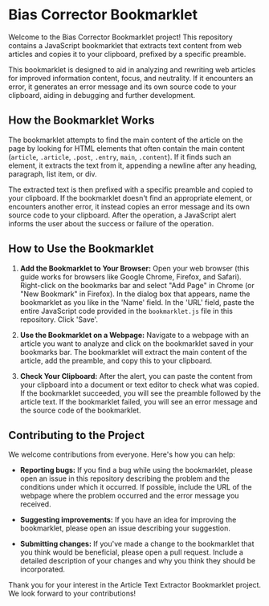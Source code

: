 # Bias Corrector Bookmarklet

Welcome to the Bias Corrector Bookmarklet project! This repository contains a JavaScript bookmarklet that extracts text content from web articles and copies it to your clipboard, prefixed by a specific preamble. 

This bookmarklet is designed to aid in analyzing and rewriting web articles for improved information content, focus, and neutrality. If it encounters an error, it generates an error message and its own source code to your clipboard, aiding in debugging and further development.

## How the Bookmarklet Works

The bookmarklet attempts to find the main content of the article on the page by looking for HTML elements that often contain the main content (`article`, `.article`, `.post`, `.entry`, `main`, `.content`). If it finds such an element, it extracts the text from it, appending a newline after any heading, paragraph, list item, or div. 

The extracted text is then prefixed with a specific preamble and copied to your clipboard. If the bookmarklet doesn't find an appropriate element, or encounters another error, it instead copies an error message and its own source code to your clipboard. After the operation, a JavaScript alert informs the user about the success or failure of the operation.

## How to Use the Bookmarklet

1. **Add the Bookmarklet to Your Browser:** Open your web browser (this guide works for browsers like Google Chrome, Firefox, and Safari). Right-click on the bookmarks bar and select "Add Page" in Chrome (or "New Bookmark" in Firefox). In the dialog box that appears, name the bookmarklet as you like in the 'Name' field. In the 'URL' field, paste the entire JavaScript code provided in the `bookmarklet.js` file in this repository. Click 'Save'.

2. **Use the Bookmarklet on a Webpage:** Navigate to a webpage with an article you want to analyze and click on the bookmarklet saved in your bookmarks bar. The bookmarklet will extract the main content of the article, add the preamble, and copy this to your clipboard.

3. **Check Your Clipboard:** After the alert, you can paste the content from your clipboard into a document or text editor to check what was copied. If the bookmarklet succeeded, you will see the preamble followed by the article text. If the bookmarklet failed, you will see an error message and the source code of the bookmarklet.

## Contributing to the Project

We welcome contributions from everyone. Here's how you can help:

- **Reporting bugs:** If you find a bug while using the bookmarklet, please open an issue in this repository describing the problem and the conditions under which it occurred. If possible, include the URL of the webpage where the problem occurred and the error message you received.

- **Suggesting improvements:** If you have an idea for improving the bookmarklet, please open an issue describing your suggestion.

- **Submitting changes:** If you've made a change to the bookmarklet that you think would be beneficial, please open a pull request. Include a detailed description of your changes and why you think they should be incorporated.

Thank you for your interest in the Article Text Extractor Bookmarklet project. We look forward to your contributions!

